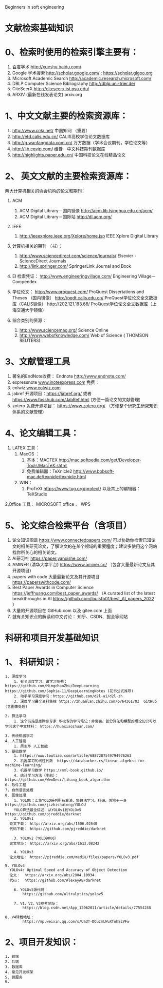 Beginners in soft engineering

# 文献检索基础知识

0、检索时使用的检索引擎主要有： 
======================== 
1. 百度学术        http://xueshu.baidu.com/ 
2. Google 学术搜索   http://scholar.google.com/    ; https://scholar.glgoo.org 
3. Microsoft Academic Search    http://academic.research.microsoft.com/ 
4. DBLP Computer Science Bibliography       http://dblp.uni-trier.de/ 
5. CiteSeerX    http://citeseerx.ist.psu.edu/ 
6. ARXIV (最新在线发表论文)  arxiv.org



1、中文文献主要的检索资源库：
============================== 
1. http://www.cnki.net/           中国知网  （重要）
2. http://etd.calis.edu.cn/       CALIS高校学位论文数据库 
3. http://g.wanfangdata.com.cn/       万方数据（学术会议期刊，学位论文等）
4. http://lib.cqvip.com/      维普－中文科技期刊数据库  
5. http://highlights.paper.edu.cn/    中国科技论文在线精品论文  

2、 英文文献的主要检索资源库： 
======================== 
两大计算机相关的协会机构的论文和期刊：  
1. ACM
	1. ACM Digital Library－国内镜像  http://acm.lib.tsinghua.edu.cn/acm/    
	2. ACM Digital Library－国际站 http://dl.acm.org/     
2. IEEE
	1. 	http://ieeexplore.ieee.org/Xplore/home.jsp  IEEE Xplore Digital Library 
	
3. 计算机相关的期刊 （书）：  
	1. http://www.sciencedirect.com/science/journals/    Elsevier - ScienceDirect Journals 
	2. http://link.springer.com/  SpringerLink Journal  and Book   
4. EI 检索凭证： http://www.engineeringvillage.com/   Engineering Village－Compendex 
5. 学位论文：  http://www.proquest.com/  ProQuest Dissertations and Theses 
（国内镜像） http://pqdt.calis.edu.cn/       ProQuest学位论文全文数据库（CALIS镜像） 
http://202.121.183.68/     ProQuest学位论文全文数据库（上海交通大学镜像）    
6. 综合类别的资源： 
	1. http://www.sciencemag.org/      Science Online
	2. http://www.webofknowledge.com/    Web of Science (	THOMSON REUTERS) 
	
3、文献管理工具
=====================
1. 著名的EndNote收费： Endnote          http://www.endnote.com/ 
2. expressnote    www.inoteexpress.com  免费： 
3. colwiz    www.colwiz.com 
4. jabref    开源项目：https://jabref.org/ 或者 https://www.fosshub.com/JabRef.html (方便一篇论文的文献管理)  
5. zotero 免费开源项目： https://www.zotero.org/  （方便整个研究生研究知识体系的文献管理）

4、论文编辑工具： 
===================== 
1. LATEX 工具： 
	1. MacOS  ： 
		1. 基本：MACTEX  http://mac.softpedia.com/get/Developer-Tools/MacTeX.shtml   
		2. 免费编辑器：TeXnicle2     http://www.bobsoft-mac.de/texnicle/texnicle.html   
	2. WIN：
		1. ProTeXt   https://www.tug.org/protext/    以及其上的编辑器：TeXStudio
 
 2.Office 工具： MICROSOFT office  、 WPS
 
 
 5、 论文综合检索平台（含项目）
 ===
 1. 论文知识图谱 https://www.connectedpapers.com/ 可以协助你检索已知论文的相关研究论文，了解论文的在某个领域的重要程度；建议多使用这个网站找你所关心的相关论文。
 2. AI研习社  https://paper.yanxishe.com/
 3. AMINER (清华大学平台) https://www.aminer.cn/ （包含大量最新论文及其开源项目）
 4. papers with code 大量最新论文及其开源项目 https://paperswithcode.com/
 5. Best Paper Awards in Computer Science  https://jeffhuang.com/best_paper_awards/   （A curated list of the latest breakthroughs in AI https://github.com/louisfb01/best_AI_papers_2022 ）
 6. 大量的开源项目在 GitHub.com 以及 gitee.com 上面
 7. 就有关知识点的解读和中文讨论： 知乎、CSDN、掘金等网站


# 科研和项目开发基础知识
 
1、 科研知识：
===
	1. 深度学习
		1. 有关深度学习，请学习花书： https://github.com/MingchaoZhu/DeepLearning   https://github.com/Sophia-11/DeepLearningNotes (花书公式推导)
 		2. 动手学习深度学习：https://github.com/d2l-ai/d2l-zh
		3. 深度学习最全资料集锦 https://zhuanlan.zhihu.com/p/64361703  GitHub (含图像处理)

	2. 算法学习
		1. 这个网站是原腾讯专家 华校专的学习笔记！非常强。部分算法和模型的理论知识可以学习这个中文材料： https://huaxiaozhuan.com/
		
	3. 传统机器学习
	4. 人工智能
		1. 周志华 人工智能 
	5. 基础数学
		1. https://www.toutiao.com/article/6887287549794976263
		2. 机器学习的线性代数  https://datahacker.rs/linear-algebra-for-machine-learning/
		3. 机器学习数学 https://mml-book.github.io/
		4. 统计学习方法（李航）： https://github.com/WenDesi/lihang_book_algorithm 
	6. 软件工程
	7. 自然语言处理
	8. 图像处理
		1. YOLOU：汇集YOLO系列所有算法，集算法学习、科研、落地于一身 https://github.com/jizhishutong/YOLOU 
		YOLO算法最全综述：从YOLOv1到YOLOv5 https://github.com/pjreddie/darknet 
		2. YOLOv1
      论文下载： http://arxiv.org/abs/1506.02640
      代码下载： https://github.com/pjreddie/darknet

		3. YOLOv2（YOLO9000）
      论文地址： https://arxiv.org/abs/1612.08242

		4. YOLOv3
      论文地址： https://pjreddie.com/media/files/papers/YOLOv3.pdf

    5. YOLOv4
      YOLOv4: Optimal Speed and Accuracy of Object Detection
      论文：  https://arxiv.org/abs/2004.10934
      代码：  https://github.com/AlexeyAB/darknet

		6. YOLOv5源代码：
            https://github.com/ultralytics/yolov5

		7. V1，V2，V3参考地址：
            https://blog.csdn.net/App_12062011/article/details/77554288

    8. V4转载地址：
            https://mp.weixin.qq.com/s/Ua3T-DOuzmLWuXfohEiVFw

	
2、项目开发知识：
===
	1. 前端
	2. 后端
	3. 数据库
	4. 常见开发框架
	5. 微服务
	6. 

